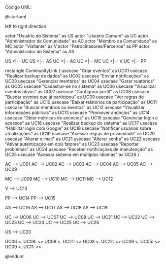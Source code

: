 Código UML:

@startuml

left to right direction

actor "Usuário do Sistema" as US
actor "Usuário Comum" as UC
actor "Administrador da Comunidade" as AC
actor "Membro da Comunidade" as MC
actor "Visitante" as V
actor "Patrocinadores/Parceiros" as PP
actor "Administrador do Sistema" as AS

US <|-- UC
US <|-- AS
UC <|-- AC
UC <|-- MC
UC <|-- V
UC <|-- PP

rectangle CommunityLink {
    usecase "Criar eventos" as UC01
    usecase "Realizar backup de dados" as UC02
    usecase "Enviar notificações" as UC03
    usecase "Gerenciar membros" as UC04
    usecase "Gerar relatórios" as UC05
    usecase "Cadastrar-se no sistema" as UC06
    usecase "Visualizar eventos ativos" as UC07
    usecase "Configurar perfil" as UC08
    usecase "Buscar eventos que já participou" as UC09
    usecase "Ver regras de participação" as UC10
    usecase "Baixar relatórios de participação" as UC11
    usecase "Buscar membros ou eventos" as UC12
    usecase "Visualizar informações públicas" as UC13
    usecase "Promover anúncios" as UC14
    usecase "Obter métricas de anúncios" as UC15
    usecase "Gerenciar login e acessos" as UC16
    usecase "Realizar backup do sistema" as UC17
    usecase "Habilitar login com Google" as UC18
    usecase "Notificar usuários sobre atualizações" as UC19
    usecase "Acessar regras de privacidade" as UC20
    usecase "Alterar e-mail" as UC21
    usecase "Alterar senha" as UC22
    usecase "Ativar autenticação em dois fatores" as UC23
    usecase "Reportar problemas" as UC24
    usecase "Receber notificações de manutenção" as UC25
    usecase "Acessar sistema em múltiplos idiomas" as UC26
}

AC --> UC01
AC --> UC02
AC --> UC03
AC --> UC04
AC --> UC05
AC --> UC09

MC --> UC09
MC --> UC10
MC --> UC11
MC --> UC12

V --> UC13

PP --> UC14
PP --> UC15

AS --> UC16
AS --> UC17
AS --> UC18
AS --> UC19

UC --> UC06
UC --> UC07
UC --> UC08
UC --> UC21
UC --> UC22
UC --> UC23
UC --> UC24
UC --> UC25
UC --> UC26

US --> UC20

UC06 <. UC08: <<extend>>
UC08 <. UC21: <<extend>>
UC08 <. UC22: <<extend>>
UC09 <. UC05: <<extend>>
UC09 <. UC11: <<extend>>

@enduml
